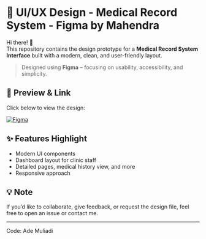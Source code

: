 # 🎨 UI/UX Design - Medical Record System - Figma by Mahendra

Hi there! 👋  
This repository contains the design prototype for a **Medical Record System Interface** built with a modern, clean, and user-friendly layout.

> Designed using **Figma** – focusing on usability, accessibility, and simplicity.

## 📎 Preview & Link

Click below to view the design:

[![Figma](https://upload.wikimedia.org/wikipedia/commons/3/33/Figma-logo.svg)](https://www.figma.com/proto/0osxQFCUq9c4BDjcmyuoX6/Healink-Undiknas?node-id=69-93&p=f&t=DUEGDfR8EGNaCnwK-1&scaling=scale-down&content-scaling=fixed&page-id=0%3A1&starting-point-node-id=65%3A99)

## ✨ Features Highlight
- Modern UI components
- Dashboard layout for clinic staff
- Detailed pages, medical history view, and more
- Responsive approach

## 💡 Note
If you’d like to collaborate, give feedback, or request the design file, feel free to open an issue or contact me.

---

Code: Ade Muliadi

